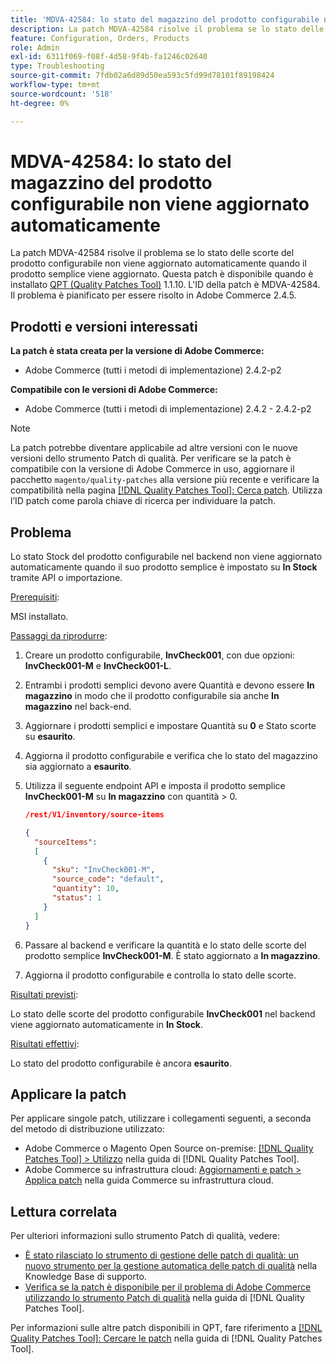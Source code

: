```yaml
---
title: 'MDVA-42584: lo stato del magazzino del prodotto configurabile non viene aggiornato automaticamente'
description: La patch MDVA-42584 risolve il problema se lo stato delle scorte del prodotto configurabile non viene aggiornato automaticamente quando il prodotto semplice viene aggiornato. Questa patch è disponibile quando è installato [Quality Patches Tool (QPT)](https://experienceleague.adobe.com/it/docs/commerce-operations/tools/quality-patches-tool/quality-patches-tool-to-self-serve-quality-patches) 1.1.10. L'ID della patch è MDVA-42584. Il problema è pianificato per essere risolto in Adobe Commerce 2.4.5.
feature: Configuration, Orders, Products
role: Admin
exl-id: 6311f069-f08f-4d58-9f4b-fa1246c02640
type: Troubleshooting
source-git-commit: 7fdb02a6d89d50ea593c5fd99d78101f89198424
workflow-type: tm+mt
source-wordcount: '518'
ht-degree: 0%

---
```


# MDVA-42584: lo stato del magazzino del prodotto configurabile non viene aggiornato automaticamente

La patch MDVA-42584 risolve il problema se lo stato delle scorte del prodotto configurabile non viene aggiornato automaticamente quando il prodotto semplice viene aggiornato. Questa patch è disponibile quando è installato [QPT (Quality Patches Tool)](https://experienceleague.adobe.com/it/docs/commerce-operations/tools/quality-patches-tool/quality-patches-tool-to-self-serve-quality-patches) 1.1.10. L&#39;ID della patch è MDVA-42584. Il problema è pianificato per essere risolto in Adobe Commerce 2.4.5.

## Prodotti e versioni interessati

**La patch è stata creata per la versione di Adobe Commerce:**

* Adobe Commerce (tutti i metodi di implementazione) 2.4.2-p2

**Compatibile con le versioni di Adobe Commerce:**

* Adobe Commerce (tutti i metodi di implementazione) 2.4.2 - 2.4.2-p2

>[!NOTE]
>
>La patch potrebbe diventare applicabile ad altre versioni con le nuove versioni dello strumento Patch di qualità. Per verificare se la patch è compatibile con la versione di Adobe Commerce in uso, aggiornare il pacchetto `magento/quality-patches` alla versione più recente e verificare la compatibilità nella pagina [[!DNL Quality Patches Tool]: Cerca patch](https://experienceleague.adobe.com/it/docs/commerce-operations/tools/quality-patches-tool/quality-patches-tool-to-self-serve-quality-patches). Utilizza l’ID patch come parola chiave di ricerca per individuare la patch.

## Problema

Lo stato Stock del prodotto configurabile nel backend non viene aggiornato automaticamente quando il suo prodotto semplice è impostato su **In Stock** tramite API o importazione.

<u>Prerequisiti</u>:

MSI installato.

<u>Passaggi da riprodurre</u>:

1. Creare un prodotto configurabile, **InvCheck001**, con due opzioni: **InvCheck001-M** e **InvCheck001-L**.
1. Entrambi i prodotti semplici devono avere Quantità e devono essere **In magazzino** in modo che il prodotto configurabile sia anche **In magazzino** nel back-end.
1. Aggiornare i prodotti semplici e impostare Quantità su **0** e Stato scorte su **esaurito**.
1. Aggiorna il prodotto configurabile e verifica che lo stato del magazzino sia aggiornato a **esaurito**.
1. Utilizza il seguente endpoint API e imposta il prodotto semplice **InvCheck001-M** su **In magazzino** con quantità > 0.

   ```JSON
   /rest/V1/inventory/source-items
   
   {
     "sourceItems":
     [
       {
         "sku": "InvCheck001-M",
         "source_code": "default",
         "quantity": 10,
         "status": 1
       }
     ]
   }
   ```

1. Passare al backend e verificare la quantità e lo stato delle scorte del prodotto semplice **InvCheck001-M**. È stato aggiornato a **In magazzino**.
1. Aggiorna il prodotto configurabile e controlla lo stato delle scorte.

<u>Risultati previsti</u>:

Lo stato delle scorte del prodotto configurabile **InvCheck001** nel backend viene aggiornato automaticamente in **In Stock**.

<u>Risultati effettivi</u>:

Lo stato del prodotto configurabile è ancora **esaurito**.

## Applicare la patch

Per applicare singole patch, utilizzare i collegamenti seguenti, a seconda del metodo di distribuzione utilizzato:

* Adobe Commerce o Magento Open Source on-premise: [[!DNL Quality Patches Tool] > Utilizzo](/help/tools/quality-patches-tool/usage.md) nella guida di [!DNL Quality Patches Tool].
* Adobe Commerce su infrastruttura cloud: [Aggiornamenti e patch > Applica patch](https://experienceleague.adobe.com/docs/commerce-cloud-service/user-guide/develop/upgrade/apply-patches.html?lang=it) nella guida Commerce su infrastruttura cloud.

## Lettura correlata

Per ulteriori informazioni sullo strumento Patch di qualità, vedere:

* [È stato rilasciato lo strumento di gestione delle patch di qualità: un nuovo strumento per la gestione automatica delle patch di qualità](https://experienceleague.adobe.com/it/docs/commerce-operations/tools/quality-patches-tool/quality-patches-tool-to-self-serve-quality-patches) nella Knowledge Base di supporto.
* [Verifica se la patch è disponibile per il problema di Adobe Commerce utilizzando lo strumento Patch di qualità](/help/tools/quality-patches-tool/patches-available-in-qpt/check-patch-for-magento-issue-with-magento-quality-patches.md) nella guida di [!DNL Quality Patches Tool].

Per informazioni sulle altre patch disponibili in QPT, fare riferimento a [[!DNL Quality Patches Tool]: Cercare le patch](https://experienceleague.adobe.com/tools/commerce-quality-patches/index.html?lang=it) nella guida di [!DNL Quality Patches Tool].
